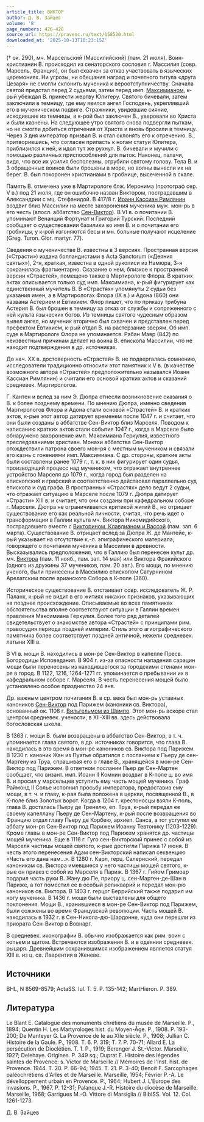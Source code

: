 ```yaml
---
article_title: ВИКТОР
author: Д. В. Зайцев
volume: '8'
page_numbers: 426-428
source_url: https://pravenc.ru/text/158520.html
downloaded_at: '2025-10-13T10:23:15Z'
---
```


(† ок. 290), мч. Марсельский (Массилийский) (пам. 21 июля). Воин-христианин В. происходил из сенаторского сословия г. Массилия (совр. Марсель, Франция), он был схвачен за отказ участвовать в языческих церемониях. Ни угрозы, ни обещания наград и почетного титула «друга Цезаря» не смогли склонить мученика к вероотступничеству. Сначала святой предстал перед 2 судьями, затем перед имп. [Максимианом](https://pravenc.ru/text/Максимианом.html), к-рый убеждал В. принести жертву Юпитеру. Святого бичевали, затем заключили в темницу, где ему явился ангел Господень, укреплявший его в мученическом подвиге. Стражники, увидевшие сияние, исходившее из темницы, в к-рой был заключен В., уверовали во Христа и были казнены. На следующее утро святого снова подвергли пыткам, но не смогли добиться отречения от Христа и вновь бросили в темницу. Через 3 дня император призвал В. и стал склонять его к отречению. В., притворившись, что согласен припасть к ногам статуи Юпитера, приблизился к ней, и идол тут же рухнул. В. бичевали и мучили с помощью различных приспособлений для пыток. Наконец, палачи, видя, что все их усилия бесполезны, отрубили святому голову. Тела В. и 3 обращенных воинов были брошены в море, но волны вынесли их на берег. В. был похоронен христианами в гробнице, высеченной в скале.

Память В. отмечена уже в Мартирологе блж. Иеронима (протограф сер. V в.) под 21 июля, где он ошибочно назван Виктором, пострадавшим в Александрии с мц. Стефанидой. В 417/8 г. [Иоанн Кассиан Римлянин](<https://pravenc.ru/text/Иоанн Кассиан Римлянин.html>) воздвиг близ Массилии на месте захоронения мученика муж. мон-рь в его честь (впосл. аббатство [Сен-Виктор](https://pravenc.ru/text/Сен-Виктор.html)). В VI в. о почитании В. упоминают Венанций Фортунат и Григорий Турский. Последний сообщает о существовании базилики во имя В. и о почитании его гробницы, у к-рой изгоняются бесы и мн. больные получают исцеление (Greg. Turon. Glor. martyr. 77).

Сведения о мученичестве В. известны в 3 версиях. Пространная версия («Страсти») издана болландистами в Acta Sanctorum («Деяния святых»), 2-я, краткая, известна в одной рукописи из Намюра, 3-я сохранилась фрагментарно. Сказание о нем, близкое к пространной версии «Страстей», помещено также в Мартирологе Флора. В кратких актах описывается только суд имп. Максимиана, к-рый фигурирует как единственный мучитель В. В «Страстях» упомянуты 2 судьи без указания имен, а в Мартирологах Флора (IX в.) и Адона (860) они названы Астерием и Евтихием. Флор пишет, что по приказу трибуна Астерия В. был брошен в темницу за отказ от службы и сопряженного с ней культа языческих богов. Из темницы святого чудесным образом вывел ангел, но мученик вторично был схвачен и представлен перед префектом Евтихием, к-рый отдал В. на растерзание зверям. Об имп. суде в Мартирологе Флора не упоминается. Рабан Мавр (842) по неизвестным причинам делает из воина В. епископа Массилии, что не находит подтверждения в др. источниках.

До нач. XX в. достоверность «Страстей» В. не подвергалась сомнению, исследователи традиционно относили этот памятник к V в. (в качестве возможного автора «Страстей» предположительно назывался Иоанн Кассиан Римлянин) и считали его основой кратких актов и сказаний средневек. Мартирологов.

Г. Кантен и вслед за ним Э. Дюпра отнесли возникновение сказания о В. к более позднему времени. По мнению Дюпра, именно сведения Мартирологов Флора и Адона стали основой «Страстей» В. и кратких актов, к-рые этот автор датирует временем после 1047 г. и считает, что они были созданы в аббатстве Сен-Виктор близ Марселя. Поводом к написанию кратких актов стали события 1047 г., когда в Марселе было обнаружено захоронение имп. Максимиана Геркулия, известного преследованиями христиан. Монахи аббатства Сен-Виктор отождествили патрона своего мон-ря с местным мучеником и связали его казнь с гонениями имп. Максимиана. С др. стороны, краткие акты были составлены ранее 1079 г., т. к. в них фигурирует один судья, производящий процесс над мучеником, что отражает внутреннее устройство Марселя до 1079 г., когда город был разделен на епископский и графский и соответственно действовал параллельно суд епископа и суд графа. В пространных «Страстях» дело ведут 2 судьи, что отражает ситуацию в Марселе после 1079 г. Дюпра датирует «Страсти» XIII в. и считает, что они созданы при кафедральном соборе г. Марселя. Дюпра не ограничивается критикой житий В., но отрицает существование его как реальной личности, считая, что речь идет о трансформации в Галлии культа мч. Виктора Никомидийского, пострадавшего вместе с [Викторином, Клавдианом и Вассой](<https://pravenc.ru/text/Викторином  Клавдианом и Вассой.html>) (пам. зап. 6 марта). Существование В. отрицает вслед за Дюпра Ж. де Мантейе, к-рый указывает на отсутствие к.-л. эпиграфического материала, говорящего о почитании мученика в Массилии в древности. Высказывались предположения, что в Галлию был перенесен культ др. мч. [Виктора](https://pravenc.ru/text/Виктор.html) (пам. 11 нояб., пам. зап. 14 мая) или Виктора Фракийского (одного из дружины 37 мучеников, пам. 20 авг.). Его мощи, по мнению ученого, были принесены в Массилию епископом Сатурнином Арелатским после арианского Собора в К-поле (360).

Историческое существование В. отстаивает совр. исследователь Ж. Р. Паланк, к-рый не видит в его житиях никаких признаков, указывающих на позднее происхождение. Описываемые во всех памятниках обстоятельства вполне соответствуют ситуации в Галлии времен правления Максимиана Геркулия. Более того ряд деталей свидетельствует о знакомстве автора «Страстей» с принципами рим. правосудия периода поздней империи. Стиль этого агиографического памятника более соответствует поздней античной, нежели средневек. латыни XIII в.

В VI в. мощи В. находились в мон-ре Сен-Виктор в капелле Пресв. Богородицы Исповедания. В 904 г. из-за опасности нападения сарацин мощи были перенесены из находившегося за городскими стенами мон-ря в город. В 1122, 1216, 1264-1271 гг. упоминается о пребывании их в кафедральном соборе г. Марселя. В честь перенесения мощей было установлено особое празднество 24 янв.

Др. важным центром почитания В. в ср. века был мон-рь уставных каноников [Сен-Виктор](https://pravenc.ru/text/Сен-Виктор.html) под Парижем (каноники св. Виктора), основанный ок. 1108 г. [Вильгельмом из Шампо](<https://pravenc.ru/text/Вильгельмом из Шампо.html>). Этот мон-рь вскоре стал центром средневек. учености, в XII-XIII вв. здесь действовала богословская школа.

В 1363 г. мощи В. были возвращены в аббатство Сен-Виктор, в т. ч. упоминается глава святого, в др. источниках говорится, что глава В. находилась в это время в мон-ре каноников св. Виктора под Парижем. В 1230 г. каноник Жан из Пуатье обратился с посланием к Пьеру де сен-Мартену из Труа, спрашивая его о главе В., хранящейся в мон-ре Сен-Виктор под Парижем. В ответном послании Пьер де Сен-Мартен сообщает, что визант. имп. Иоанн II Комнин воздвиг в К-поле ц. во имя В. и просил у марсельцев уступить ему часть мощей мученика. Граф Раймонд II Солье исполнил просьбу императора, предоставив ему мощи, в т. ч. и главу, к-рая была положена в церкви, посвященной В., в К-поле близ Золотых ворот. Когда в 1204 г. крестоносцы взяли К-поль, глава В. досталась Пьеру де Тренелю, еп. Труа, к-рый передал ее своему капеллану Пьеру де Сен-Мартену, к-рый после возвращения во Францию отдал главу Пьеру де Корбею, архиеп. Санса, а тот уступил ее аббату мон-ря Сен-Виктор под Парижем Иоанну Тевтонику (1203-1229). Кроме главы в мон-ре Сен-Виктор под Парижем хранятся др. частицы мощей мученика. Еще в 1116 г. Гуго сен-Викторский принес с собой из Марселя частицы мощей святого, к-рые достигли Парижа 17 июня. В честь этого перенесения Адам сен-Викторский написал секвенцию «Часть его дана нам...». В 1280 г. Карл, герц. Салернский, передал каноникам св. Виктора имевшиеся у него частицы мощей святого, к-рые он привез с собой из Марселя в Париж. В 1367 г. Гийом Гримоар подарил часть руки В. Жану дю Пе, приору ц. сен-Мартен-де-Шан в Париже, а тот поместил ее в особый реликварий и передал мон-рю каноников св. Виктора. В 1403 г. герцог Беррийский также подарил им ногу мученика. В 1436 г. мощи были выставлены для общего поклонения. Мощи В., хранившиеся в мон-ре Сен-Виктор под Парижем, были сожжены во время Французской революции. Часть мощей В. находилась в 1932 г. в Сен-Никола-дю-Шардонне, куда они перешли из приората Сен-Виктор в Вовнарг.

В средневек. иконографии В. обычно изображается как рим. воин с копьем и щитом. Встречаются изображения В. и в одеянии средневек. рыцаря. Древнейшим сохранившимся изображением является статуя XIII в. из ц. св. Лаврентия в Женеве.

## Источники

BHL, N 8569-8579; ActaSS. Iul. T. 5. P. 135-142; MartHieron. P. 389.

## Литература

Le Blant E. Catalogue des monuments chrétiens du musée de Marseille. P., 1894; Quentin H. Les Martyrologes hist. du Moyen-Âge. P., 1908. P. 193-200; De Manteyer G. La Provence de Ie au XIIe siècle. P., 1908; Jullian C. Histoire de la Gaule. P., 1908. T. 6. P. 319; T. 7. P. 70-71; Allard E. La persécution de Dioclétien. T. 1. P., 1919; Berenger J. St.-Victor. Marseille, 1927; Delehaye. Origines. P. 349 sq.; Duprat E. Histoire des légendes saintes de Provence: s. Victor de Marseille // Mémoires de l'Inst. hist. de Provence. 1944. T. 20. P. 66-94; 1945. T. 21. P. 3-40; Benoit F. Sarcophages paléochrétiens d'Arles et de Marseille. Marseille, 1954; Février P.-A. Le dévelloppement urbain en Provence. P., 1964; Hubert J. L'Europe des invasions. P., 1967. P. 12-31; Palanque J.-R. Histoire du diocèse de Marseille. Marseille, 1968; Garrigues M.-O. Vittore di Marsiglia // BiblSS. Vol. 12. Col. 1261-1273.

Д. В. Зайцев
